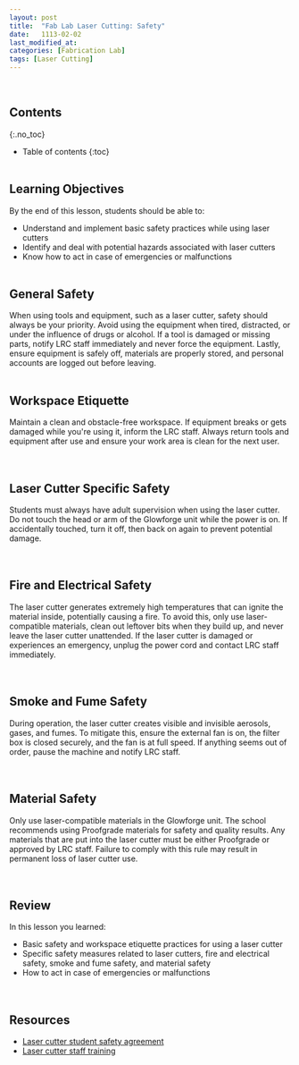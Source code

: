 ```yaml
---
layout: post
title:  "Fab Lab Laser Cutting: Safety"
date:   1113-02-02
last_modified_at: 
categories: [Fabrication Lab]
tags: [Laser Cutting]
---
```

<br>

## Contents
{:.no_toc}
* Table of contents
{:toc}
<br><br>

## Learning Objectives
By the end of this lesson, students should be able to:
- Understand and implement basic safety practices while using laser cutters
- Identify and deal with potential hazards associated with laser cutters
- Know how to act in case of emergencies or malfunctions
<br><br>

## General Safety 
When using tools and equipment, such as a laser cutter, safety should always be your priority. Avoid using the equipment when tired, distracted, or under the influence of drugs or alcohol. If a tool is damaged or missing parts, notify LRC staff immediately and never force the equipment. Lastly, ensure equipment is safely off, materials are properly stored, and personal accounts are logged out before leaving.
<br><br>

## Workspace Etiquette 
Maintain a clean and obstacle-free workspace. If equipment breaks or gets damaged while you're using it, inform the LRC staff. Always return tools and equipment after use and ensure your work area is clean for the next user.
<br><br><br>

## Laser Cutter Specific Safety 
Students must always have adult supervision when using the laser cutter. Do not touch the head or arm of the Glowforge unit while the power is on. If accidentally touched, turn it off, then back on again to prevent potential damage.
<br><br><br>

## Fire and Electrical Safety 
The laser cutter generates extremely high temperatures that can ignite the material inside, potentially causing a fire. To avoid this, only use laser-compatible materials, clean out leftover bits when they build up, and never leave the laser cutter unattended. If the laser cutter is damaged or experiences an emergency, unplug the power cord and contact LRC staff immediately.
<br><br><br>

## Smoke and Fume Safety 
During operation, the laser cutter creates visible and invisible aerosols, gases, and fumes. To mitigate this, ensure the external fan is on, the filter box is closed securely, and the fan is at full speed. If anything seems out of order, pause the machine and notify LRC staff.
<br><br><br>

## Material Safety
Only use laser-compatible materials in the Glowforge unit. The school recommends using Proofgrade materials for safety and quality results. Any materials that are put into the laser cutter must be either Proofgrade or approved by LRC staff. Failure to comply with this rule may result in permanent loss of laser cutter use.
<br><br><br>

## Review
In this lesson you learned:
- Basic safety and workspace etiquette practices for using a laser cutter
- Specific safety measures related to laser cutters, fire and electrical safety, smoke and fume safety, and material safety
- How to act in case of emergencies or malfunctions
<br><br><br>

## Resources
- [Laser cutter student safety agreement](https://drive.google.com/uc?export=download&id=1Mo8QdgW4c-svh8ZbGELj-woXbcA04NpYRNqT3DQ004E)
- [Laser cutter staff training](https://drive.google.com/uc?export=download&id=1B9ovW-0xHYcXZ2wOr-QdKr3EzmV33lByIgC8rHd_gS4)
